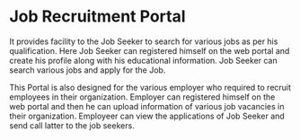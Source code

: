 # Job Recruitment Portal
It provides facility to the Job Seeker to search for various jobs as per his qualification. Here Job Seeker can registered himself on the web portal and create his profile along with his educational information. Job Seeker can search various jobs and apply for the Job.

This Portal is also designed for the various employer who required to recruit employees in their organization. Employer can registered himself on the web portal and then he can upload information of various job vacancies in their organization. Employeer can view the applications of Job Seeker and send call latter to the job seekers.
